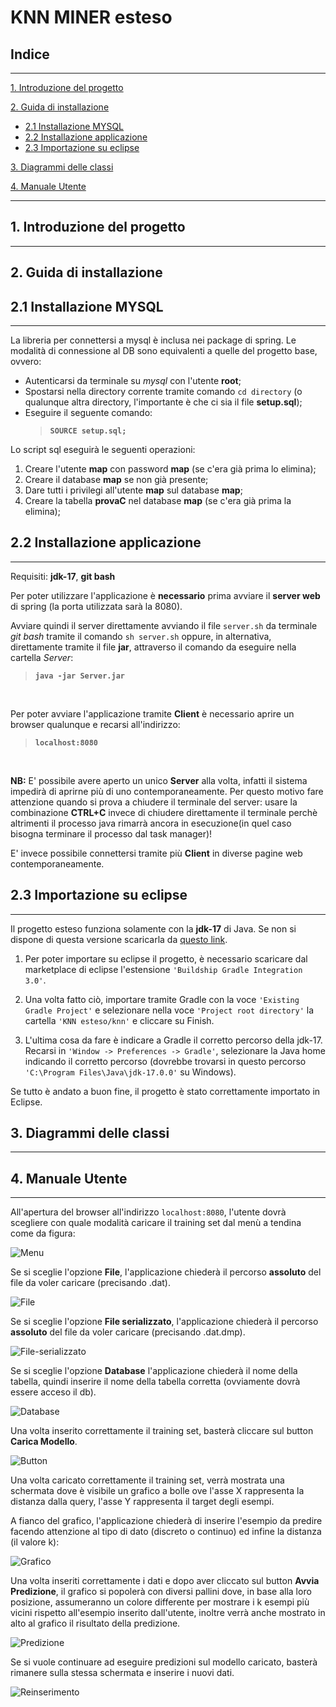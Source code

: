 # **KNN MINER esteso**

## Indice

---
[1. Introduzione del progetto](#1-introduzione-del-progetto)

[2. Guida di installazione](#2-guida-di-installazione)
- [2.1 Installazione MYSQL](#21-installazione-mysql)
- [2.2 Installazione applicazione](#22-installazione-applicazione)
- [2.3 Importazione su eclipse](#23-importazione-su-eclipse)

[3. Diagrammi delle classi](#3-diagrammi-delle-classi)

[4. Manuale Utente](#4-manuale-utente)

---

## **1. Introduzione del progetto**

---

## **2. Guida di installazione**
## 2.1 Installazione MYSQL
---
La libreria per connettersi a mysql è inclusa nei package di spring. Le modalità di connessione al DB sono equivalenti a quelle del progetto base, ovvero:

- Autenticarsi da terminale su *mysql* con l'utente __root__;
- Spostarsi nella directory corrente tramite comando `cd directory` (o qualunque altra directory, l'importante è che ci sia il file **setup.sql**);
- Eseguire il seguente comando: 
    > __`SOURCE setup.sql;`__

Lo script sql eseguirà le seguenti operazioni:
1. Creare l'utente **map** con password **map** (se c'era già prima lo elimina);
2. Creare il database **map** se non già presente;
3. Dare tutti i privilegi all'utente **map** sul database **map**;
4. Creare la tabella **provaC** nel database **map** (se c'era già prima la elimina);

## 2.2 Installazione applicazione
---
Requisiti: **jdk-17**, **git bash**


Per poter utilizzare l'applicazione è **necessario** prima avviare il **server web** di spring (la porta utilizzata sarà la 8080).

Avviare quindi il server direttamente avviando il file `server.sh` da terminale *git bash* tramite il comando `sh server.sh` oppure, in alternativa, direttamente tramite il file __jar__, attraverso il comando da eseguire nella cartella *Server*:
> __`java -jar Server.jar`__

<br />

Per poter avviare l'applicazione tramite **Client** è necessario aprire un browser qualunque e recarsi all'indirizzo:
> __`localhost:8080`__

<br />

**NB:** E' possibile avere aperto un unico **Server** alla volta, infatti il sistema impedirà di aprirne più di uno contemporaneamente. Per questo motivo fare attenzione quando si prova a chiudere il terminale del server: usare la combinazione __CTRL+C__ invece di chiudere direttamente il terminale perchè altrimenti il processo java rimarrà ancora in esecuzione(in quel caso bisogna terminare il processo dal task manager)! 

E' invece possibile connettersi tramite più **Client** in diverse pagine web contemporaneamente.


## 2.3 Importazione su eclipse
---
Il progetto esteso funziona solamente con la **jdk-17** di Java. Se non si dispone di questa versione scaricarla da [questo link](https://www.oracle.com/java/technologies/javase/jdk17-archive-downloads.html).

1) Per poter importare su eclipse il progetto, è necessario scaricare dal marketplace di eclipse l'estensione `'Buildship Gradle Integration 3.0'`. 

2) Una volta fatto ciò, importare tramite Gradle con la voce `'Existing Gradle Project'` e selezionare nella voce `'Project root directory'` la cartella `'KNN esteso/knn'` e cliccare su Finish.

3) L'ultima cosa da fare è indicare a Gradle il corretto percorso della jdk-17. Recarsi in `'Window -> Preferences -> Gradle'`, selezionare la Java home indicando il corretto percorso (dovrebbe trovarsi in questo percorso `'C:\Program Files\Java\jdk-17.0.0'` su Windows).

Se tutto è andato a buon fine, il progetto è stato correttamente importato in Eclipse.

## **3. Diagrammi delle classi**

---

## **4. Manuale Utente**
---
All'apertura del browser all'indirizzo `localhost:8080`, l'utente dovrà scegliere con quale modalità caricare il training set dal menù a tendina come da figura:

![Menu](knn/src/main/resources/static/img/menu.png)

Se si sceglie l'opzione **File**, l'applicazione chiederà il percorso **assoluto** del file da voler caricare (precisando .dat). 

![File](knn/src/main/resources/static/img/file.png)

Se si sceglie l'opzione **File serializzato**, l'applicazione chiederà il percorso **assoluto** del file da voler caricare (precisando .dat.dmp). 

![File-serializzato](knn/src/main/resources/static/img/file-serializzato.png)

Se si sceglie l'opzione **Database** l'applicazione chiederà il nome della tabella, quindi inserire il nome della tabella corretta (ovviamente dovrà essere acceso il db).

![Database](knn/src/main/resources/static/img/database.png)

Una volta inserito correttamente il training set, basterà cliccare sul button **Carica Modello**.

![Button](knn/src/main/resources/static/img/button.png)

Una volta caricato correttamente il training set, verrà mostrata una schermata dove è visibile un grafico a bolle ove l'asse X rappresenta la distanza dalla query, l'asse Y rappresenta il target degli esempi.

A fianco del grafico, l'applicazione chiederà di inserire l'esempio da predire facendo attenzione al tipo di dato (discreto o continuo) ed infine la distanza (il valore k):

![Grafico](knn/src/main/resources/static/img/grafico.png)

Una volta inseriti correttamente i dati e dopo aver cliccato sul button **Avvia Predizione**, il grafico si popolerà con diversi pallini dove, in base alla loro posizione, assumeranno un colore differente per mostrare i k esempi più vicini rispetto all'esempio inserito dall'utente, inoltre verrà anche mostrato in alto al grafico il risultato della predizione.

![Predizione](knn/src/main/resources/static/img/predizione.png)

Se si vuole continuare ad eseguire predizioni sul modello caricato, basterà rimanere sulla stessa schermata e inserire i nuovi dati.

![Reinserimento](knn/src/main/resources/static/img/reinserimento.png)